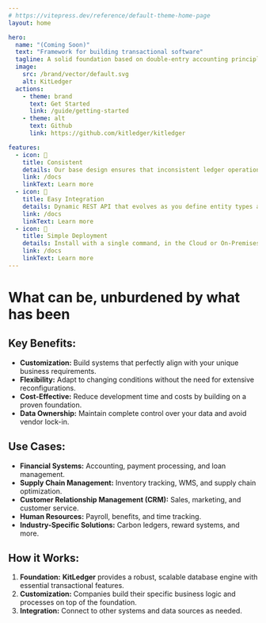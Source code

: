 ```yaml
---
# https://vitepress.dev/reference/default-theme-home-page
layout: home

hero:
  name: "(Coming Soon)"
  text: "Framework for building transactional software"
  tagline: A solid foundation based on double-entry accounting principles.
  image:
    src: /brand/vector/default.svg
    alt: KitLedger
  actions:
    - theme: brand
      text: Get Started
      link: /guide/getting-started
    - theme: alt
      text: Github
      link: https://github.com/kitledger/kitledger

features:
  - icon: 📒
    title: Consistent
    details: Our base design ensures that inconsistent ledger operations are not allowed.
    link: /docs
    linkText: Learn more
  - icon: 🔌
    title: Easy Integration
    details: Dynamic REST API that evolves as you define entity types and transaction types.
    link: /docs
    linkText: Learn more
  - icon: 🚀
    title: Simple Deployment
    details: Install with a single command, in the Cloud or On-Premises
    link: /docs
    linkText: Learn more
---
```


# What can be, unburdened by what has been

## Key Benefits:

* **Customization:** Build systems that perfectly align with your unique business requirements.
* **Flexibility:** Adapt to changing conditions without the need for extensive reconfigurations.
* **Cost-Effective:** Reduce development time and costs by building on a proven foundation.
* **Data Ownership:** Maintain complete control over your data and avoid vendor lock-in.

## Use Cases:

* **Financial Systems:** Accounting, payment processing, and loan management.
* **Supply Chain Management:** Inventory tracking, WMS, and supply chain optimization.
* **Customer Relationship Management (CRM):** Sales, marketing, and customer service.
* **Human Resources:** Payroll, benefits, and time tracking.
* **Industry-Specific Solutions:** Carbon ledgers, reward systems, and more.

## How it Works:

1. **Foundation:** **KitLedger** provides a robust, scalable database engine with essential transactional features.
2. **Customization:** Companies build their specific business logic and processes on top of the foundation.
3. **Integration:** Connect to other systems and data sources as needed.

